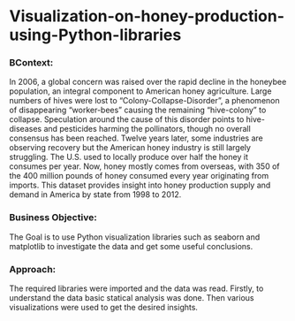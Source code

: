 # Visualization-on-honey-production-using-Python-libraries

### BContext:
In 2006, a global concern was raised over the rapid decline in the honeybee population, an integral component to American honey agriculture. Large numbers of hives were lost to “Colony-Collapse-Disorder”, a phenomenon of disappearing “worker-bees” causing the remaining “hive-colony” to collapse. Speculation around the cause of this disorder points to hive-diseases and pesticides harming the pollinators, though no overall consensus has been reached. Twelve years later, some industries are observing recovery but the American honey industry is still largely struggling. The U.S. used to locally produce over half the honey it consumes per year. Now, honey mostly comes from overseas, with 350 of the 400 million pounds of honey consumed every year originating from imports. This dataset provides insight into honey production supply and demand in America by state from 1998 to 2012.

### Business Objective:
The Goal is to use Python visualization libraries such as seaborn and matplotlib to investigate the data and get some useful conclusions.

### Approach:
The required libraries were imported and the data was read. Firstly, to understand the data basic statical analysis was done. Then various visualizations were used to get the desired insights.
